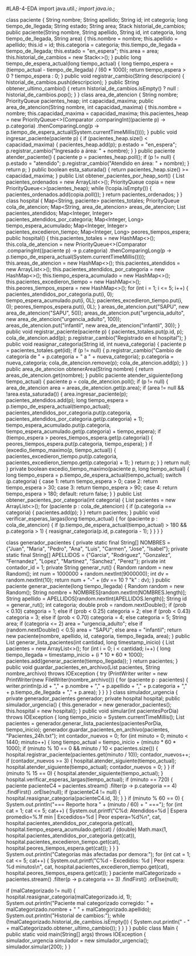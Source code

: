 #LAB-4-EDA
    import java.util.*;
import java.io.*;

class paciente {
    String nombre;
    String apellido;
    String id;
    int categoria;
    long tiempo_de_llegada;
    String estado;
    String area;
    Stack<String> historial_de_cambios;
    public paciente(String nombre, String apellido, String id, int categoria, long tiempo_de_llegada, String area) {
        this.nombre = nombre;
        this.apellido = apellido;
        this.id = id;
        this.categoria = categoria;
        this.tiempo_de_llegada = tiempo_de_llegada;
        this.estado = "en_espera";
        this.area = area;
        this.historial_de_cambios = new Stack<>();
    }
    public long tiempo_de_espera_actual(long tiempo_actual) {
        long tiempo_espera = (tiempo_actual - tiempo_de_llegada) / (60 * 1000);
        return tiempo_espera > 0 ? tiempo_espera : 0;
    }
    public void registrar_cambio(String descripcion) {
        historial_de_cambios.push(descripcion);
    }
    public String obtener_ultimo_cambio() {
        return historial_de_cambios.isEmpty() ? null : historial_de_cambios.pop();
    }
}
class area_de_atencion {
    String nombre;
    PriorityQueue<paciente> pacientes_heap;
    int capacidad_maxima;
    public area_de_atencion(String nombre, int capacidad_maxima) {
        this.nombre = nombre;
        this.capacidad_maxima = capacidad_maxima;
        this.pacientes_heap = new PriorityQueue<>(Comparator
                .comparingInt((paciente p) -> p.categoria)
                .thenComparingLong(p -> p.tiempo_de_espera_actual(System.currentTimeMillis())));
    }
    public void ingresar_paciente(paciente p) {
        if (pacientes_heap.size() < capacidad_maxima) {
            pacientes_heap.add(p);
            p.estado = "en_espera";
            p.registrar_cambio("Ingresado a área: " + nombre);
        }
    }
    public paciente atender_paciente() {
        paciente p = pacientes_heap.poll();
        if (p != null) {
            p.estado = "atendido";
            p.registrar_cambio("Atendido en área: " + nombre);
        }
        return p;
    }
    public boolean esta_saturada() {
        return pacientes_heap.size() >= capacidad_maxima;
    }
    public List<paciente> obtener_pacientes_por_heap_sort() {
        List<paciente> pacientes_ordenados = new ArrayList<>();
        PriorityQueue<paciente> copia = new PriorityQueue<>(pacientes_heap);
        while (!copia.isEmpty()) {
            pacientes_ordenados.add(copia.poll());
        }
        return pacientes_ordenados;
    }
}
class hospital {
    Map<String, paciente> pacientes_totales;
    PriorityQueue<paciente> cola_de_atencion;
    Map<String, area_de_atencion> areas_de_atencion;
    List<paciente> pacientes_atendidos;
    Map<Integer, Integer> pacientes_atendidos_por_categoria;
    Map<Integer, Long> tiempo_espera_acumulado;
    Map<Integer, Integer> pacientes_excedieron_tiempo;
    Map<Integer, Long> peores_tiempos_espera;
    public hospital() {
        this.pacientes_totales = new HashMap<>();
        this.cola_de_atencion = new PriorityQueue<>(Comparator
                .comparingInt((paciente p) -> p.categoria)
                .thenComparingLong(p -> p.tiempo_de_espera_actual(System.currentTimeMillis())));
        this.areas_de_atencion = new HashMap<>();
        this.pacientes_atendidos = new ArrayList<>();
        this.pacientes_atendidos_por_categoria = new HashMap<>();
        this.tiempo_espera_acumulado = new HashMap<>();
        this.pacientes_excedieron_tiempo = new HashMap<>();
        this.peores_tiempos_espera = new HashMap<>();
        for (int i = 1; i <= 5; i++) {
            pacientes_atendidos_por_categoria.put(i, 0);
            tiempo_espera_acumulado.put(i, 0L);
            pacientes_excedieron_tiempo.put(i, 0);
            peores_tiempos_espera.put(i, 0L);
        }
        areas_de_atencion.put("SAPU", new area_de_atencion("SAPU", 50));
        areas_de_atencion.put("urgencia_adulto", new area_de_atencion("urgencia_adulto", 100));
        areas_de_atencion.put("infantil", new area_de_atencion("infantil", 30));
    }
    public void registrar_paciente(paciente p) {
        pacientes_totales.put(p.id, p);
        cola_de_atencion.add(p);
        p.registrar_cambio("Registrado en el hospital");
    }
    public void reasignar_categoria(String id, int nueva_categoria) {
        paciente p = pacientes_totales.get(id);
        if (p != null) {
            p.registrar_cambio("Cambio de categoría de " + p.categoria + " a " + nueva_categoria);
            p.categoria = nueva_categoria;
            cola_de_atencion.remove(p);
            cola_de_atencion.add(p);
        }
    }
    public area_de_atencion obtenerArea(String nombre) {
    return areas_de_atencion.get(nombre);
}
    public paciente atender_siguiente(long tiempo_actual) {
        paciente p = cola_de_atencion.poll();
        if (p != null) {
            area_de_atencion area = areas_de_atencion.get(p.area);
            if (area != null && !area.esta_saturada()) {
                area.ingresar_paciente(p);
                pacientes_atendidos.add(p);
                long tiempo_espera = p.tiempo_de_espera_actual(tiempo_actual);
                pacientes_atendidos_por_categoria.put(p.categoria, pacientes_atendidos_por_categoria.get(p.categoria) + 1);
                tiempo_espera_acumulado.put(p.categoria, tiempo_espera_acumulado.get(p.categoria) + tiempo_espera);
                if (tiempo_espera > peores_tiempos_espera.get(p.categoria)) {
                    peores_tiempos_espera.put(p.categoria, tiempo_espera);
                }
                if (excedio_tiempo_maximo(p, tiempo_actual)) {
                    pacientes_excedieron_tiempo.put(p.categoria, pacientes_excedieron_tiempo.get(p.categoria) + 1);
                }
                return p;
            }
        }
        return null;
    }
    private boolean excedio_tiempo_maximo(paciente p, long tiempo_actual) {
        long tiempo_espera = p.tiempo_de_espera_actual(tiempo_actual);
        switch (p.categoria) {
            case 1: return tiempo_espera > 0;
            case 2: return tiempo_espera > 30;
            case 3: return tiempo_espera > 90;
            case 4: return tiempo_espera > 180;
            default: return false;
        }
    }
    public List<paciente> obtener_pacientes_por_categoria(int categoria) {
        List<paciente> pacientes = new ArrayList<>();
        for (paciente p : cola_de_atencion) {
            if (p.categoria == categoria) {
                pacientes.add(p);
            }
        }
        return pacientes;
    }
    public void verificar_esperas_largas(long tiempo_actual) {
        for (paciente p : cola_de_atencion) {
            if (p.tiempo_de_espera_actual(tiempo_actual) > 180 && p.categoria > 1) {
                reasignar_categoria(p.id, p.categoria - 1);
            }
        }
    }
}

class generador_pacientes {
    private static final String[] NOMBRES = {"Juan", "Maria", "Pedro", "Ana", "Luis", "Carmen", "Jose", "Isabel"};
    private static final String[] APELLIDOS = {"Garcia", "Rodriguez", "Gonzalez", "Fernandez", "Lopez", "Martinez", "Sanchez", "Perez"};
    private int contador_id = 1;
    private String generar_rut() {
        Random random = new Random();
        int num = 1000000 + random.nextInt(9000000);
        int dv = random.nextInt(10);
        return num + "-" + (dv == 10 ? "k" : dv);
    }
    public paciente generar_paciente(long tiempo_llegada) {
        Random random = new Random();
        String nombre = NOMBRES[random.nextInt(NOMBRES.length)];
        String apellido = APELLIDOS[random.nextInt(APELLIDOS.length)];
        String id = generar_rut();
        int categoria;
        double prob = random.nextDouble();
        if (prob < 0.10) categoria = 1;
        else if (prob < 0.25) categoria = 2;
        else if (prob < 0.43) categoria = 3;
        else if (prob < 0.70) categoria = 4;
        else categoria = 5;
        String area;
        if (categoria <= 2) area = "urgencia_adulto";
        else if (random.nextDouble() < 0.5) area = "SAPU";
        else area = "infantil";
        return new paciente(nombre, apellido, id, categoria, tiempo_llegada, area);
    }
    public List<paciente> generar_lista_pacientes(int cantidad, long timestamp_inicio) {
        List<paciente> pacientes = new ArrayList<>();
        for (int i = 0; i < cantidad; i++) {
            long tiempo_llegada = timestamp_inicio + (i * 10 * 60 * 1000);
            pacientes.add(generar_paciente(tiempo_llegada));
        }
        return pacientes;
    }
    public void guardar_pacientes_en_archivo(List<paciente> pacientes, String nombre_archivo) throws IOException {
        try (PrintWriter writer = new PrintWriter(new FileWriter(nombre_archivo))) {
            for (paciente p : pacientes) {
                writer.println(p.id + "," + p.nombre + "," + p.apellido + "," + p.categoria + "," + p.tiempo_de_llegada + "," + p.area);
            }
        }
    }
}
class simulador_urgencia {
    private generador_pacientes generador;
    private hospital hospital;
    public simulador_urgencia() {
        this.generador = new generador_pacientes();
        this.hospital = new hospital();
    }
    public void simular(int pacientesPorDia) throws IOException {
        long tiempo_inicio = System.currentTimeMillis();
        List<paciente> pacientes = generador.generar_lista_pacientes(pacientesPorDia, tiempo_inicio);
        generador.guardar_pacientes_en_archivo(pacientes, "Pacientes_24h.txt");
        int contador_nuevos = 0;
        for (int minuto = 0; minuto < 1440; minuto++) {
            long tiempo_actual = tiempo_inicio + (minuto * 60 * 1000);
            if (minuto % 10 == 0 && minuto / 10 < pacientes.size()) {
                hospital.registrar_paciente(pacientes.get(minuto / 10));
                contador_nuevos++;
                if (contador_nuevos >= 3) {
                    hospital.atender_siguiente(tiempo_actual);
                    hospital.atender_siguiente(tiempo_actual);
                    contador_nuevos = 0;
                }
            }
            if (minuto % 15 == 0) {
                hospital.atender_siguiente(tiempo_actual);
            }
            hospital.verificar_esperas_largas(tiempo_actual);
            if (minuto == 720) {
                paciente pacienteC4 = pacientes.stream()
                        .filter(p -> p.categoria == 4)
                        .findFirst()
                        .orElse(null);
                if (pacienteC4 != null) {
                    hospital.reasignar_categoria(pacienteC4.id, 3);
                }
            }
            if (minuto % 60 == 0) {
                System.out.println("=== Reporte hora " + (minuto / 60) + " ===");
                for (int cat = 1; cat <= 5; cat++) {
                    System.out.printf("C%d: Atendidos=%d | Espera promedio=%.1f min | Excedidos=%d | Peor espera=%d%n",
                            cat,
                            hospital.pacientes_atendidos_por_categoria.get(cat),
                            hospital.tiempo_espera_acumulado.get(cat) / (double) Math.max(1, hospital.pacientes_atendidos_por_categoria.get(cat)),
                            hospital.pacientes_excedieron_tiempo.get(cat),
                            hospital.peores_tiempos_espera.get(cat));
                }
            } 
        }
        System.out.println("Categorías más afectadas por demora:");
for (int cat = 1; cat <= 5; cat++) {
    System.out.printf("C%d - Excedidos: %d | Peor espera: %d minutos\n",
        cat,
        hospital.pacientes_excedieron_tiempo.get(cat),
        hospital.peores_tiempos_espera.get(cat));
}
paciente malCategorizado = pacientes.stream()
        .filter(p -> p.categoria == 3)
        .findFirst()
        .orElse(null);

if (malCategorizado != null) {
    hospital.reasignar_categoria(malCategorizado.id, 1);
    System.out.println("Paciente mal categorizado corregido: " + malCategorizado.nombre + " " + malCategorizado.apellido);
    System.out.println("Historial de cambios:");
    while (!malCategorizado.historial_de_cambios.isEmpty()) {
        System.out.println(" - " + malCategorizado.obtener_ultimo_cambio());
    }
}
    }
}
public class Main {
    public static void main(String[] args) throws IOException {
        simulador_urgencia simulador = new simulador_urgencia();
        simulador.simular(200);
    }
}
